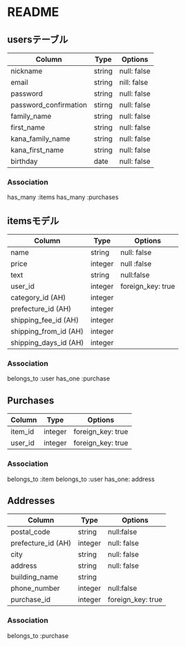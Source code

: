 # README

## usersテーブル
| Column                | Type   | Options     |
| --------------------- | ------ | ----------- |
| nickname              | string | null: false |
| email                 | string | nill: false |
| password              | string | null: false |
| password_confirmation | stirng | null: false |
| family_name           | string | null: false |
| first_name            | string | null: false |
| kana_family_name      | string | null: false |
| kana_first_name       | string | null: false |
| birthday              | date   | null: false |


### Association
has_many :items  has_many :purchases


## itemsモデル
| Column                | Type    | Options           |
| --------------------- | ------- | ----------------- |
| name                  | string  | null: false       |
| price                 | integer | null :false       |
| text                  | string  | null:false        |
| user_id               | integer | foreign_key: true |
| category_id (AH)      | integer |                   |
| prefecture_id (AH)    | integer |                   |
| shipping_fee_id (AH)  | integer |                   |
| shipping_from_id (AH) | integer |                   |
| shipping_days_id (AH) | integer |                   |

### Association
belongs_to :user
has_one :purchase


## Purchases
| Column  | Type    | Options           |
| ------- | ------- | ----------------- |
| item_id | integer | foreign_key: true |
| user_id | integer | foreign_key: true |

### Association
belongs_to :item
belongs_to :user
has_one: address


## Addresses
| Column             | Type    | Options           |
| ------------------ | ------- | ----------------- |
| postal_code        | string  | null:false        |
| prefecture_id (AH) | integer | null: false       |
| city               | string  | null: false       |
| address            | string  | null: false       |
| building_name      | string  |                   |
| phone_number       | integer | null:false        |
| purchase_id        | integer | foreign_key: true |

### Association
belongs_to :purchase
